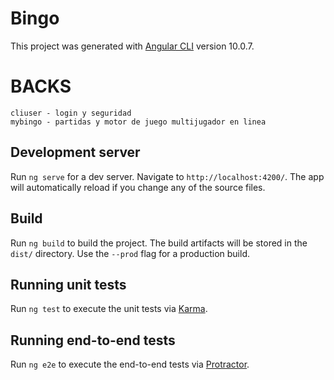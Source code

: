 # Bingo

This project was generated with [Angular CLI](https://github.com/angular/angular-cli) version 10.0.7.

# BACKS
    cliuser - login y seguridad
    mybingo - partidas y motor de juego multijugador en linea

## Development server

Run `ng serve` for a dev server. Navigate to `http://localhost:4200/`. The app will automatically reload if you change any of the source files.


## Build

Run `ng build` to build the project. The build artifacts will be stored in the `dist/` directory. Use the `--prod` flag for a production build.

## Running unit tests

Run `ng test` to execute the unit tests via [Karma](https://karma-runner.github.io).

## Running end-to-end tests

Run `ng e2e` to execute the end-to-end tests via [Protractor](http://www.protractortest.org/).